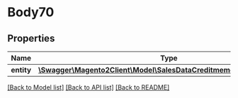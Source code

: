 # Body70

## Properties
Name | Type | Description | Notes
------------ | ------------- | ------------- | -------------
**entity** | [**\Swagger\Magento2Client\Model\SalesDataCreditmemoCommentInterface**](SalesDataCreditmemoCommentInterface.md) |  | 

[[Back to Model list]](../README.md#documentation-for-models) [[Back to API list]](../README.md#documentation-for-api-endpoints) [[Back to README]](../README.md)


